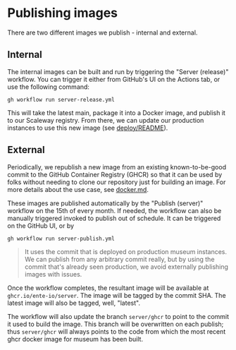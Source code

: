 # Publishing images

There are two different images we publish - internal and external.

## Internal

The internal images can be built and run by triggering the "Server (release)"
workflow. You can trigger it either from GitHub's UI on the Actions tab, or use
the following command:

    gh workflow run server-release.yml

This will take the latest main, package it into a Docker image, and publish it
to our Scaleway registry. From there, we can update our production instances to
use this new image (see [deploy/README](../scripts/deploy/README.md)).

## External

Periodically, we republish a new image from an existing known-to-be-good
commit to the GitHub Container Registry (GHCR) so that it can be used by folks
without needing to clone our repository just for building an image. For more
details about the use case, see [docker.md](docker.md).

These images are published automatically by the "Publish (server)" workflow on
the 15th of every month. If needed, the workflow can also be manually triggered
invoked to publish out of schedule. It can be triggered on the GitHub UI, or by

```sh
gh workflow run server-publish.yml
```

> It uses the commit that is deployed on production museum instances. We can
> publish from any arbitrary commit really, but by using the commit that's
> already seen production, we avoid externally publishing images with issues.

Once the workflow completes, the resultant image will be available at
`ghcr.io/ente-io/server`. The image will be tagged by the commit SHA. The latest
image will also be tagged, well, "latest".

The workflow will also update the branch `server/ghcr` to point to the commit it
used to build the image. This branch will be overwritten on each publish; thus
`server/ghcr` will always points to the code from which the most recent ghcr
docker image for museum has been built.
